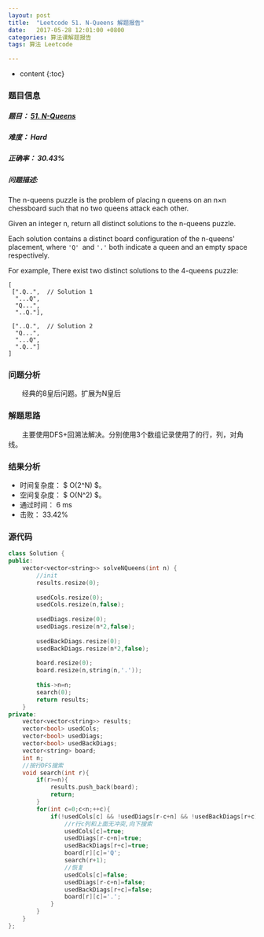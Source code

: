 ```yaml
---
layout: post
title:  "Leetcode 51. N-Queens 解题报告"
date:   2017-05-28 12:01:00 +0800
categories: 算法课解题报告
tags: 算法 Leetcode

---
```


* content
{:toc}

### 题目信息

##### 题目： [51. N-Queens](https://leetcode.com/problems/n-queens/#/description)  

##### 难度： Hard

##### 正确率： 30.43%

##### 问题描述:  

The n-queens puzzle is the problem of placing n queens on an n×n chessboard such that no two queens attack each other.

Given an integer n, return all distinct solutions to the n-queens puzzle.

Each solution contains a distinct board configuration of the n-queens' placement, where `'Q' `and `'.'` both indicate a queen and an empty space respectively.

For example,
There exist two distinct solutions to the 4-queens puzzle:

```
[
 [".Q..",  // Solution 1
  "...Q",
  "Q...",
  "..Q."],

 ["..Q.",  // Solution 2
  "Q...",
  "...Q",
  ".Q.."]
]
```

### 问题分析

　　经典的8皇后问题。扩展为N皇后

  
### 解题思路

　　主要使用DFS+回溯法解决。分别使用3个数组记录使用了的行，列，对角线。


### 结果分析

- 时间复杂度： $ O(2^N) $。
- 空间复杂度： $ O(N^2) $。
- 通过时间： 6 ms
- 击败： 33.42%

### 源代码

```cpp
class Solution {
public:
    vector<vector<string>> solveNQueens(int n) {
        //init
        results.resize(0);
        
        usedCols.resize(0);
        usedCols.resize(n,false);
        
        usedDiags.resize(0);
        usedDiags.resize(n*2,false);
        
        usedBackDiags.resize(0);
        usedBackDiags.resize(n*2,false);
        
        board.resize(0);
        board.resize(n,string(n,'.'));
        
        this->n=n;
        search(0);
        return results;
    }
private:
    vector<vector<string>> results;
    vector<bool> usedCols;
    vector<bool> usedDiags;
    vector<bool> usedBackDiags;
    vector<string> board;
    int n;
    //按行DFS搜索
    void search(int r){
        if(r>=n){
            results.push_back(board);
            return;
        }
        for(int c=0;c<n;++c){
            if(!usedCols[c] && !usedDiags[r-c+n] && !usedBackDiags[r+c]){
                //r行c列和上面无冲突,向下搜索
                usedCols[c]=true;
                usedDiags[r-c+n]=true;
                usedBackDiags[r+c]=true;
                board[r][c]='Q';
                search(r+1);
                //恢复
                usedCols[c]=false;
                usedDiags[r-c+n]=false;
                usedBackDiags[r+c]=false;
                board[r][c]='.';
            }
        }
    }
};
```